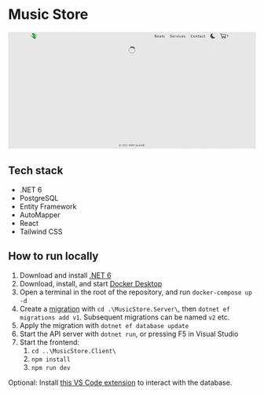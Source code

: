 # Music Store

![demo](./demo.gif)


## Tech stack

* .NET 6
* PostgreSQL
* Entity Framework
* AutoMapper
* React
* Tailwind CSS


## How to run locally

1. Download and install [.NET 6](https://dotnet.microsoft.com/en-us/download)
2. Download, install, and start [Docker Desktop](https://www.docker.com/products/docker-desktop/)
3. Open a terminal in the root of the repository, and run `docker-compose up -d`
4. Create a [migration](https://learn.microsoft.com/en-us/ef/core/managing-schemas/migrations) with `cd .\MusicStore.Server\`, then `dotnet ef migrations add v1`. 
  Subsequent migrations can be named `v2` etc.
5. Apply the migration with `dotnet ef database update`
6. Start the API server with `dotnet run`, or pressing F5 in Visual Studio
7. Start the frontend:
    1. `cd ..\MusicStore.Client\`
    1. `npm install`
    2. `npm run dev`

Optional: Install [this VS Code extension](https://marketplace.visualstudio.com/items?itemName=ckolkman.vscode-postgres) to interact with the database.
